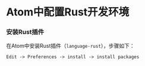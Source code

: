 Atom中配置Rust开发环境
===============================

### 安装Rust插件
在Atom中安装Rust插件（`language-rust`），步骤如下：
```
Edit -> Preferences -> install -> install packages
```                                                                                                                                                                                                                                                                                                                                                                                                                                                                                                                                                                                                                                                                                                                                                                                                                                                                                                                                                                                                                                                                                                                                                                                                                                                                                                                                                                                                                                                                                                                                                                                                                                                                                                                                                                      
